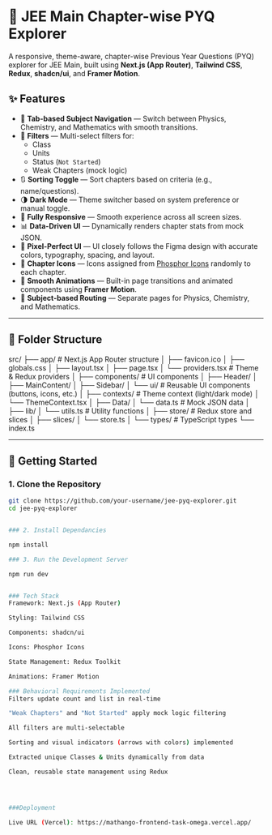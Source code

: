 # 📘 JEE Main Chapter-wise PYQ Explorer

A responsive, theme-aware, chapter-wise Previous Year Questions (PYQ) explorer for JEE Main, built using **Next.js (App Router)**, **Tailwind CSS**, **Redux**, **shadcn/ui**, and **Framer Motion**.

## ✨ Features

- 🔄 **Tab-based Subject Navigation** — Switch between Physics, Chemistry, and Mathematics with smooth transitions.
- 🧭 **Filters** — Multi-select filters for:
  - Class
  - Units
  - Status (`Not Started`)
  - Weak Chapters (mock logic)
- 🔃 **Sorting Toggle** — Sort chapters based on criteria (e.g., name/questions).
- 🌗 **Dark Mode** — Theme switcher based on system preference or manual toggle.
- 📱 **Fully Responsive** — Smooth experience across all screen sizes.
- 📊 **Data-Driven UI** — Dynamically renders chapter stats from mock JSON.
- 🎨 **Pixel-Perfect UI** — UI closely follows the Figma design with accurate colors, typography, spacing, and layout.
- 🧩 **Chapter Icons** — Icons assigned from [Phosphor Icons](https://phosphoricons.com/) randomly to each chapter.
- 🚀 **Smooth Animations** — Built-in page transitions and animated components using **Framer Motion**.
- 📂 **Subject-based Routing** — Separate pages for Physics, Chemistry, and Mathematics.

---

## 📂 Folder Structure


src/
├── app/ # Next.js App Router structure
│ ├── favicon.ico
│ ├── globals.css
│ ├── layout.tsx
│ ├── page.tsx
│ └── providers.tsx # Theme & Redux providers
│
├── components/ # UI components
│ ├── Header/
│ ├── MainContent/
│ ├── Sidebar/
│ └── ui/ # Reusable UI components (buttons, icons, etc.)
│
├── contexts/ # Theme context (light/dark mode)
│ └── ThemeContext.tsx
│
├── Data/
│ └── data.ts # Mock JSON data
│
├── lib/
│ └── utils.ts # Utility functions
│
├── store/ # Redux store and slices
│ ├── slices/
│ └── store.ts
│
└── types/ # TypeScript types
└── index.ts



---

## 🚀 Getting Started

### 1. Clone the Repository

```bash
git clone https://github.com/your-username/jee-pyq-explorer.git
cd jee-pyq-explorer


### 2. Install Dependancies

npm install

### 3. Run the Development Server

npm run dev


### Tech Stack
Framework: Next.js (App Router)

Styling: Tailwind CSS

Components: shadcn/ui

Icons: Phosphor Icons

State Management: Redux Toolkit

Animations: Framer Motion

### Behavioral Requirements Implemented
Filters update count and list in real-time

"Weak Chapters" and "Not Started" apply mock logic filtering

All filters are multi-selectable

Sorting and visual indicators (arrows with colors) implemented

Extracted unique Classes & Units dynamically from data

Clean, reusable state management using Redux




###Deployment

Live URL (Vercel): https://mathango-frontend-task-omega.vercel.app/
